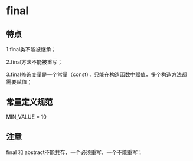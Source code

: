 # final

## 特点

1.final类不能被继承；

2.final方法不能被重写；

3.final修饰变量是一个常量（const），只能在构造函数中赋值，多个构造方法都需要赋值；

## 常量定义规范

MIN_VALUE = 10

## 注意

final 和 abstract不能共存，一个必须重写，一个不能重写；






